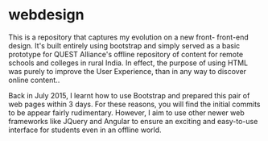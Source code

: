 # webdesign
This is a repository that captures my evolution on a new front- front-end design. It's built entirely using bootstrap and simply served as
a basic prototype for QUEST Alliance's offline repository of content for remote schools and colleges in rural India. In effect, the purpose of using
HTML was purely to improve the User Experience, than in any way to discover online content.. 

Back in July 2015, I learnt how to use Bootstrap and prepared this pair of web pages within 3 days. For these reasons, you will find the
initial commits to be appear fairly rudimentary. However, I aim to use other newer web frameworks like JQuery and Angular to ensure an exciting
and easy-to-use interface for students even in an offline world. 
